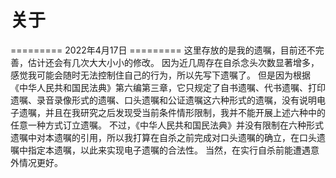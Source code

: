 # 关于
========= 2022年4月17日 =========
这里存放的是我的遗嘱，目前还不完善，估计还会有几次大大小小的修改。
因为近几周存在自杀念头次数显著增多，感觉我可能会随时无法控制住自己的行为，所以先写下遗嘱了。
但是因为根据《中华人民共和国民法典》第六编第三章，它只规定了自书遗嘱、代书遗嘱、打印遗嘱、录音录像形式的遗嘱、口头遗嘱和公证遗嘱这六种形式的遗嘱，没有说明电子遗嘱，并且在我研究之后发现受当前条件情形限制，我并不能开展上述六种中的任意一种方式订立遗嘱。
不过，《中华人民共和国民法典》并没有限制在六种形式遗嘱中对本遗嘱的引用，所以我打算在自杀之前完成对口头遗嘱的确立，在口头遗嘱中指定本遗嘱，以此来实现电子遗嘱的合法性。
当然，在实行自杀前能遭遇意外情况更好。
